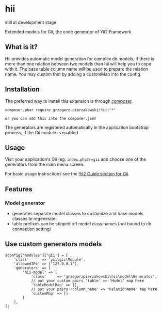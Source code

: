 hii
===========

still at development stage


Extended models for Gii, the code generator of Yii2 Framework


What is it?
-----------

Hii provides automatic model generation for complex db models. If there is more than one relation between two models than hii will help you to cope with it.
The base table column name will be used to prepare the relation name. You may custom that by adding a customMap into the config.

Installation
------------

The preferred way to install this extension is through [composer](http://getcomposer.org/download/).

    composer.phar require grzegorz-pierzakowski/hii:"*"

    or you can add this into the composer.json

The generators are registered automatically in the application bootstrap process, if the Gii module is enabled

Usage
-----

Visit your application's Gii (eg. `index.php?r=gii` and choose one of the generators from the main menu screen.

For basic usage instructions see the [Yii2 Guide section for Gii](http://www.yiiframework.com/doc-2.0/guide-tool-gii.html).

Features
--------

### Model generator

- generates separate model classes to customize and base models classes to regenerate
- table prefixes can be stipped off model class names (not bound to db connection setting)

Use custom generators models
-----------------------------------------------

```
$config['modules']['gii'] = [
    'class'      => 'yii\gii\Module',
    'allowedIPs' => ['127.0.0.1'],
    'generators' => [
        'hii-model' => [
            'class'     => 'grzegorzpierzakowski\hii\model\Generator',
            // put your custom pairs 'table' => 'Model' map here
            'tableModelMap' => [],
            // put your pairs 'column_name' => 'RelationName' map here
            'customMap' => []
        ]
    ],
];
```


